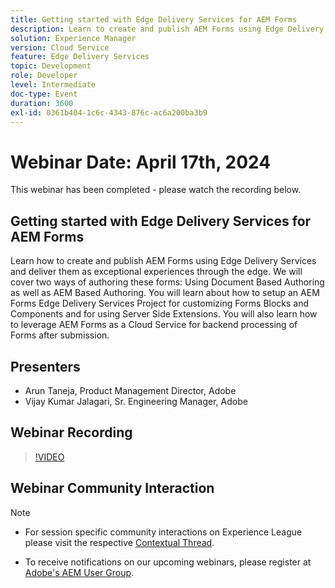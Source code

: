 ```yaml
---
title: Getting started with Edge Delivery Services for AEM Forms
description: Learn to create and publish AEM Forms using Edge Delivery Services, covering document-based and AEM-based authoring, project setup for customization, and leveraging AEM Forms as a Cloud Service for backend processing.
solution: Experience Manager
version: Cloud Service
feature: Edge Delivery Services
topic: Development
role: Developer
level: Intermediate
doc-type: Event
duration: 3600
exl-id: 0361b404-1c6c-4343-876c-ac6a200ba3b9
---
```

# Webinar Date: April 17th, 2024

This webinar has been completed - please watch the recording below.

## Getting started with Edge Delivery Services for AEM Forms

Learn how to create and publish AEM Forms using Edge Delivery Services and deliver them as exceptional experiences through the edge. We will cover two ways of authoring these forms: Using Document Based Authoring as well as AEM Based Authoring. You will learn about how to setup an AEM Forms Edge Delivery Services Project for customizing Forms Blocks and Components and for using Server Side Extensions. You will also learn how to leverage AEM Forms as a Cloud Service for backend processing of Forms after submission.

## Presenters

* Arun Taneja, Product Management Director, Adobe
* Vijay Kumar Jalagari, Sr. Engineering Manager, Adobe

## Webinar Recording

>[!VIDEO](https://video.tv.adobe.com/v/3428434/)

## Webinar Community Interaction

>[!NOTE]
> 
>* For session specific community interactions on Experience League please visit the respective [Contextual Thread](https://adobe.ly/4aCz0OE).
>
>* To receive notifications on our upcoming webinars, please register at [Adobe's AEM User Group](https://aem-augs.adobe.com/).
